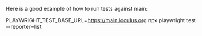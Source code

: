  
 Here is a good example of how to run tests against main:

  PLAYWRIGHT_TEST_BASE_URL=https://main.loculus.org npx playwright test  --reporter=list    